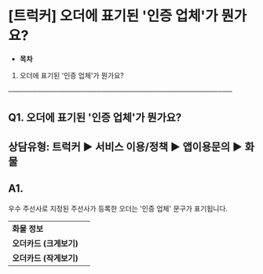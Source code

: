 # [트럭커] 오더에 표기된 '인증 업체'가 뭔가요?

* **목차**

1. 오더에 표기된 '인증 업체'가 뭔가요?

──────────────────────────────────────────────

**Q1. 오더에 표기된 '인증 업체'가 뭔가요?**
-----------------------------

상담유형: 트럭커 ▶ 서비스 이용/정책 ▶ 앱이용문의 ▶ 화물
----------------------------------

**A1.**
-------

우수 주선사로 지정된 주선사가 등록한 오더는 '인증 업체' 문구가 표기됩니다.

|  |  |
| --- | --- |
| **화물 정보** |  |
| **오더카드 (크게보기)** |  |
| **오더카드 (작게보기)** |  |